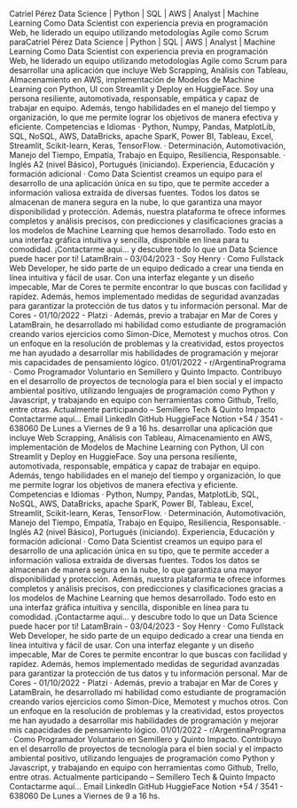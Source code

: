Catriel Pérez
Data Science | Python | SQL | AWS | Analyst | Machine Learning
Como Data Scientist con experiencia previa en programación Web, he liderado
un equipo utilizando metodologías Agile como Scrum paraCatriel Pérez
Data Science | Python | SQL | AWS | Analyst | Machine Learning
Como Data Scientist con experiencia previa en programación Web, he liderado
un equipo utilizando metodologías Agile como Scrum para desarrollar una
aplicación que incluye Web Scrapping, Análisis con Tableau, Almacenamiento
en AWS, implementación de Modelos de Machine Learning con Python, UI con
Streamlit y Deploy en HuggieFace. Soy una persona resiliente, automotivada,
responsable, empática y capaz de trabajar en equipo.
Además, tengo habilidades en el manejo del tiempo y organización, lo que me
permite lograr los objetivos de manera efectiva y eficiente.
Competencias e Idiomas
· Python, Numpy, Pandas, MatplotLib, SQL, NoSQL, AWS, DataBricks,
apache SparK, Power BI, Tableau, Excel, Streamlit, Scikit-learn, Keras,
TensorFlow.
· Determinación, Automotivación, Manejo del Tiempo, Empatía, Trabajo en
Equipo, Resiliencia, Responsable.
· Inglés A2 (nivel Básico), Portugués (iniciando).
Experiencia, Educación y formación adicional
· Como Data Scientist creamos un equipo para el desarrollo de
una aplicación única en su tipo, que te permite acceder a
información valiosa extraída de diversas fuentes. Todos los datos
se almacenan de manera segura en la nube, lo que garantiza una
mayor disponibilidad y protección. Además, nuestra plataforma te
ofrece informes completos y análisis precisos, con predicciones y
clasificaciones gracias a los modelos de Machine Learning que
hemos desarrollado. Todo esto en una interfaz gráfica intuitiva y
sencilla, disponible en línea para tu comodidad. ¡Contactarme
aqui... y descubre todo lo que un Data Science puede hacer por ti!
LatamBrain - 03/04/2023 - Soy Henry
· Como Fullstack Web Developer, he sido parte de un equipo
dedicado a crear una tienda en línea intuitiva y fácil de usar. Con
una interfaz elegante y un diseño impecable, Mar de Cores te
permite encontrar lo que buscas con facilidad y rapidez. Además,
hemos implementado medidas de seguridad avanzadas para
garantizar la protección de tus datos y tu información personal.
Mar de Cores - 01/10/2022 - Platzi
· Además, previo a trabajar en Mar de Cores y LatamBrain, he
desarrollado mi habilidad como estudiante de programación
creando varios ejercicios como Simon-Dice, Memotest y muchos
otros. Con un enfoque en la resolución de problemas y la
creatividad, estos proyectos me han ayudado a desarrollar mis
habilidades de programación y mejorar mis capacidades de
pensamiento lógico.
01/01/2022 - r/ArgentinaPrograma
· Como Programador Voluntario en Semillero y Quinto Impacto.
Contribuyo en el desarrollo de proyectos de tecnología para el
bien social y el impacto ambiental positivo, utilizando lenguajes de
programación como Python y Javascript, y trabajando en equipo
con herramientas como Github, Trello, entre otras.
Actualmente participando – Semillero Tech & Quinto Impacto
Contactarme aquí...
Email LinkedIn GitHub HuggieFace Notion +54 / 3541 - 638060
De Lunes a Viernes de 9 a 16 hs. desarrollar una
aplicación que incluye Web Scrapping, Análisis con Tableau, Almacenamiento
en AWS, implementación de Modelos de Machine Learning con Python, UI con
Streamlit y Deploy en HuggieFace. Soy una persona resiliente, automotivada,
responsable, empática y capaz de trabajar en equipo.
Además, tengo habilidades en el manejo del tiempo y organización, lo que me
permite lograr los objetivos de manera efectiva y eficiente.
Competencias e Idiomas
· Python, Numpy, Pandas, MatplotLib, SQL, NoSQL, AWS, DataBricks,
apache SparK, Power BI, Tableau, Excel, Streamlit, Scikit-learn, Keras,
TensorFlow.
· Determinación, Automotivación, Manejo del Tiempo, Empatía, Trabajo en
Equipo, Resiliencia, Responsable.
· Inglés A2 (nivel Básico), Portugués (iniciando).
Experiencia, Educación y formación adicional
· Como Data Scientist creamos un equipo para el desarrollo de
una aplicación única en su tipo, que te permite acceder a
información valiosa extraída de diversas fuentes. Todos los datos
se almacenan de manera segura en la nube, lo que garantiza una
mayor disponibilidad y protección. Además, nuestra plataforma te
ofrece informes completos y análisis precisos, con predicciones y
clasificaciones gracias a los modelos de Machine Learning que
hemos desarrollado. Todo esto en una interfaz gráfica intuitiva y
sencilla, disponible en línea para tu comodidad. ¡Contactarme
aqui... y descubre todo lo que un Data Science puede hacer por ti!
LatamBrain - 03/04/2023 - Soy Henry
· Como Fullstack Web Developer, he sido parte de un equipo
dedicado a crear una tienda en línea intuitiva y fácil de usar. Con
una interfaz elegante y un diseño impecable, Mar de Cores te
permite encontrar lo que buscas con facilidad y rapidez. Además,
hemos implementado medidas de seguridad avanzadas para
garantizar la protección de tus datos y tu información personal.
Mar de Cores - 01/10/2022 - Platzi
· Además, previo a trabajar en Mar de Cores y LatamBrain, he
desarrollado mi habilidad como estudiante de programación
creando varios ejercicios como Simon-Dice, Memotest y muchos
otros. Con un enfoque en la resolución de problemas y la
creatividad, estos proyectos me han ayudado a desarrollar mis
habilidades de programación y mejorar mis capacidades de
pensamiento lógico.
01/01/2022 - r/ArgentinaPrograma
· Como Programador Voluntario en Semillero y Quinto Impacto.
Contribuyo en el desarrollo de proyectos de tecnología para el
bien social y el impacto ambiental positivo, utilizando lenguajes de
programación como Python y Javascript, y trabajando en equipo
con herramientas como Github, Trello, entre otras.
Actualmente participando – Semillero Tech & Quinto Impacto
Contactarme aquí...
Email LinkedIn GitHub HuggieFace Notion +54 / 3541 - 638060
De Lunes a Viernes de 9 a 16 hs.
